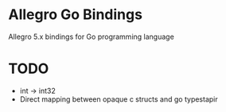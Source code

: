 Allegro Go Bindings
===================

Allegro 5.x bindings for Go programming language

TODO
====
* int -> int32
* Direct mapping between opaque c structs and go typestapir
